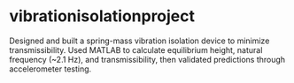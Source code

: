 # vibrationisolationproject
Designed and built a spring-mass vibration isolation device to minimize transmissibility. Used MATLAB to calculate equilibrium height, natural frequency (~2.1 Hz), and transmissibility, then validated predictions through accelerometer testing. 
